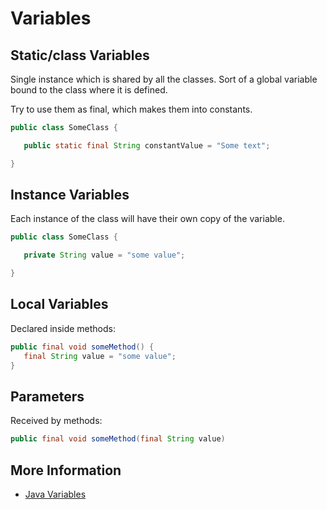 # Variables

## Static/class Variables

Single instance which is shared by all the classes. Sort of a global variable bound to the class where it is defined.

Try to use them as final, which makes them into constants.

```java
public class SomeClass {

   public static final String constantValue = "Some text";

}
```

## Instance Variables

Each instance of the class will have their own copy of the variable.

```java
public class SomeClass {

   private String value = "some value";

}
```

## Local Variables

Declared inside methods:

```java
public final void someMethod() {
   final String value = "some value";
}
```

## Parameters

Received by methods:

```java
public final void someMethod(final String value)
```

## More Information

* [Java Variables](https://docs.oracle.com/javase/tutorial/java/nutsandbolts/variables.html)



